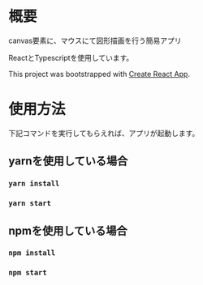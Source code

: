 # 概要
canvas要素に、マウスにて図形描画を行う簡易アプリ

ReactとTypescriptを使用しています。

This project was bootstrapped with [Create React App](https://github.com/facebook/create-react-app).

# 使用方法
下記コマンドを実行してもらえれば、アプリが起動します。

## yarnを使用している場合
### `yarn install`
### `yarn start`

## npmを使用している場合
### `npm install`
### `npm start`

